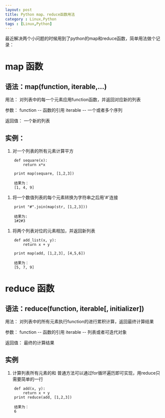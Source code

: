 ```yaml
---
layout: post
title: Python map、reduce函数用法
category : Linux,Python
tags : [Linux,Python]
---
```


最近解决两个小问题的时候用到了python的map和reduce函数，简单用法做个记录：
# map 函数
## 语法：map(function, iterable,...)
用法：
对列表中的每一个元素应用function函数，并返回对应新的列表

参数：
function -- 函数的引用
iterable -- 一个或者多个序列

返回值：
一个新的列表

## 实例：
1. 对一个列表的所有元素计算平方
```
	def sequare(x):
	    return x*x
	
	print map(sequare, [1,2,3])
	
	结果为：
	[1, 4, 9]
```
1. 将一个数值列表的每个元素转换为字符串之后用'#'连接
```
	print "#".join(map(str, [1,2,3]))
	
	结果为:
	1#2#3
```
1. 将两个列表对位的元素相加，并返回新列表
```
	def add_list(x, y):
	    return x + y
	
	print map(add, [1,2,3], [4,5,6])
	
	结果为：
	[5, 7, 9]
```

# reduce 函数
## 语法：reduce(function, iterable[, initializer])
用法：
对列表中的所有元素执行function的进行累积计算，返回最终计算结果

参数：
function -- 函数的引用
iterable -- 列表或者可迭代对象

返回值：
最终的计算结果

## 实例

1. 计算列表所有元素的和
普通方法可以通过for循环遍历即可实现，用reduce只需要简单的一行
```
	def add(x, y):
	    return x + y
	print reduce(add, [1,2,3])
	
	结果为：
	6
```
